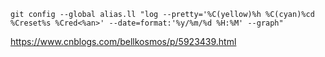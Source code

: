 ````shell
git config --global alias.ll "log --pretty='%C(yellow)%h %C(cyan)%cd %Creset%s %Cred<%an>' --date=format:'%y/%m/%d %H:%M' --graph"
````



https://www.cnblogs.com/bellkosmos/p/5923439.html